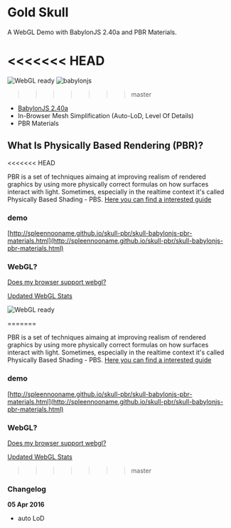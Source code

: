 # Gold Skull

A WebGL Demo with BabylonJS 2.40a and PBR Materials.

<<<<<<< HEAD
=======
![WebGL ready](https://img.shields.io/badge/webgl-ready-green.svg) ![babylonjs](https://img.shields.io/badge/babylonjs-ready-green.svg)

>>>>>>> master
* [BabylonJS 2.40a](https://github.com/BabylonJS/Babylon.js/tree/master/dist/preview%20release)
* In-Browser Mesh Simplification (Auto-LoD, Level Of Details)
* PBR Materials

## What Is Physically Based Rendering (PBR)?
<<<<<<< HEAD

PBR is a set of techniques aimaing at improving realism of rendered graphics by using more physically correct formulas on how surfaces interact with light. Sometimes, especially in the realtime context it's called Physically Based Shading - PBS.
[Here you can find a interested guide](https://www.allegorithmic.com/pbr-guide)

### demo

[http://spleennooname.github.io/skull-pbr/skull-babylonjs-pbr-materials.html](http://spleennooname.github.io/skull-pbr/skull-babylonjs-pbr-materials.html)

### WebGL?

[Does my browser support webgl?](http://www.doesmybrowsersupportwebgl.com/)

[Updated WebGL Stats](http://www.webglstats.com/)

![WebGL ready](https://img.shields.io/badge/webgl-ready-green.svg)

=======

PBR is a set of techniques aimaing at improving realism of rendered graphics by using more physically correct formulas on how surfaces interact with light. Sometimes, especially in the realtime context it's called Physically Based Shading - PBS.
[Here you can find a interested guide](https://www.allegorithmic.com/pbr-guide)

### demo

[http://spleennooname.github.io/skull-pbr/skull-babylonjs-pbr-materials.html](http://spleennooname.github.io/skull-pbr/skull-babylonjs-pbr-materials.html)

### WebGL?

[Does my browser support webgl?](http://www.doesmybrowsersupportwebgl.com/)

[Updated WebGL Stats](http://www.webglstats.com/)



>>>>>>> master
### Changelog

**05 Apr 2016**  
- auto LoD

